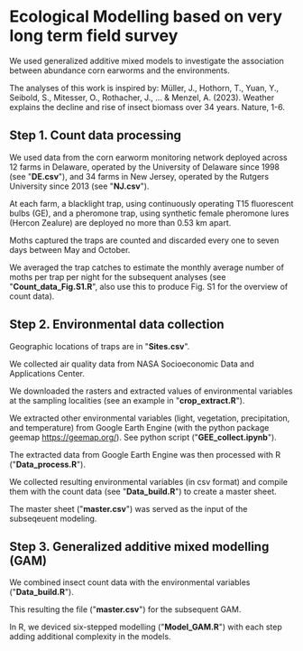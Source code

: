 # Ecological Modelling based on very long term field survey

We used generalized additive mixed models to investigate the association between abundance corn earworms and the environments.

The analyses of this work is inspired by:
Müller, J., Hothorn, T., Yuan, Y., Seibold, S., Mitesser, O., Rothacher, J., ... & Menzel, A. (2023). Weather explains the decline and rise of insect biomass over 34 years. Nature, 1-6.

## Step 1. Count data processing
We used data from the corn earworm monitoring network deployed across 12 farms in Delaware, operated by the University of Delaware since 1998 (see "**DE.csv**"), and 34 farms in New Jersey, operated by the Rutgers University since 2013 (see "**NJ.csv**"). 

At each farm, a blacklight trap, using continuously operating T15 fluorescent bulbs (GE), and a pheromone trap, using synthetic female pheromone lures (Hercon Zealure) are deployed no more than 0.53 km apart. 

Moths captured the traps are counted and discarded every one to seven days between May and October.

We averaged the trap catches to estimate the monthly average number of moths per trap per night for the subsequent analyses (see "**Count_data_Fig.S1.R**", also use this to produce Fig. S1 for the overview of count data). 


## Step 2. Environmental data collection

Geographic locations of traps are in "**Sites.csv**".

We collected air quality data from NASA Socioeconomic Data and Applications Center.

We downloaded the rasters and extracted values of environmental variables at the sampling localities (see an example in "**crop_extract.R**"). 

We extracted other environmental variables (light, vegetation, precipitation, and temperature) from Google Earth Engine (with the python package geemap https://geemap.org/). See python script ("**GEE_collect.ipynb**").

The extracted data from Google Earth Engine was then processed with R ("**Data_process.R**").

We collected resulting environmental variables (in csv format) and compile them with the count data (see "**Data_build.R**") to create a master sheet. 

The master sheet ("**master.csv**") was served as the input of the subseqeuent modeling.


## Step 3. Generalized additive mixed modelling (GAM)

We combined insect count data with the environmental variables ("**Data_build.R**").

This resulting the file ("**master.csv**") for the subsequent GAM.

In R, we deviced six-stepped modelling ("**Model_GAM.R**") with each step adding additional complexity in the models. 


